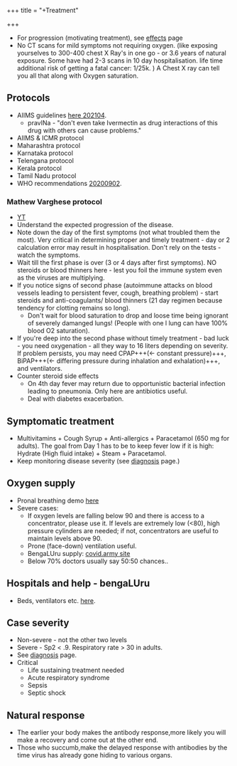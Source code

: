 +++
title = "+Treatment"

+++

- For progression (motivating treatment), see [effects](../Effects) page
- No CT scans for mild symptoms not requiring oxygen. (like exposing yourselves to 300-400 chest X Ray's in one go - or  3.6 years of natural exposure. Some have had 2-3 scans in 10 day hospitalisation. life time additional risk of getting a fatal cancer: 1/25k. ) A Chest X ray can tell you all that along with Oxygen saturation.

##  Protocols
- AIIMS guidelines [here 202104](https://twitter.com/AIIMSRDA/status/1385311406182965249/photo/1).
  - pravINa - "don't even take Ivermectin as drug interactions of this drug with others can cause problems."
- AIIMS & ICMR protocol
- Maharashtra protocol
- Karnataka protocol
- Telengana protocol
- Kerala protocol
- Tamil Nadu protocol
- WHO recommendations [20200902](https://www.bmj.com/content/370/bmj.m3379).

### Mathew Varghese protocol
- [YT](https://www.youtube.com/watch?v=CJzo6JIqhCw)
- Understand the expected progression of the disease.
- Note down the day of the first symptoms (not what troubled them the most). Very critical in determining proper and timely treatment - day or 2 calculation error may result in hospitalisation. Don't rely on the tests - watch the symptoms.
- Wait till the first phase is over (3 or 4 days after first symptoms). NO steroids or blood thinners here - lest you foil the immune system even as the viruses are multiplying.
- If you notice signs of second phase (autoimmune attacks on blood vessels leading to persistent fever, cough, breathing problem) - start steroids and anti-coagulants/ blood thinners (21 day regimen because tendency for clotting remains so long).
  - Don't wait for blood saturation to drop and loose time being ignorant of severely damanged lungs! (People with one l lung can have 100% blood O2 saturation). 
- If you're deep into the second phase without timely treatment - bad luck - you need oxygenation - all they way to 16 liters depending on severity. If problem persists, you may need CPAP+++(← constant pressure)+++, BiPAP+++(← differing pressure during inhalation and exhalation)+++, and ventilators.
- Counter steroid side effects
  - On 4th day fever may return due to opportunistic bacterial infection leading to pneumonia. Only here are antibiotics useful.
  - Deal with diabetes exacerbation.

## Symptomatic treatment
- Multivitamins + Cough Syrup + Anti-allergics + Paracetamol (650 mg for adults). The goal from Day 1 has to be to keep fever low if it is high: Hydrate (High fluid intake) + Steam + Paracetamol.
- Keep monitoring disease severity (see [diagnosis](../diagnosis/) page.)


## Oxygen supply
- Pronal breathing demo [here](https://twitter.com/DNeurosx/status/1383848158430588935)
- Severe cases:
    - If oxygen levels are falling below 90 and there is access to a concentrator, please use it. If levels are extremely low (<80), high pressure cylinders are needed; if not, concentrators are useful to maintain levels above 90.
    - Prone (face-down) ventilation useful.
    - BengaLUru supply: [covid.army site](https://covid.army/bangalore)
    - Below 70% doctors usually say 50:50 chances..

## Hospitals and help - bengaLUru
- Beds, ventilators etc. [here](https://covid-19-hospital-data.el.r.appspot.com/?location=Bangalore).


## Case severity
- Non-severe - not the other two levels
- Severe - Sp2 < .9. Respiratory rate > 30 in adults.
- See [diagnosis](../diagnosis/) page.
- Critical
    - Life sustaining treatment needed
    - Acute respiratory syndrome
    - Sepsis
    - Septic shock

## Natural response
- The earlier your body makes the antibody response,more likely you will make a recovery and come out at the other end.
- Those who succumb,make the delayed response with antibodies by the time virus has already gone hiding to various organs.